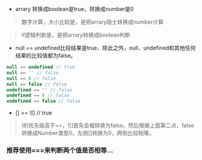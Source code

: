 + arrary 转换成boolean是true，转换成number是0

> 数字计算，大小比较是，是把arrary隐士转换成number计算

> if逻辑判断是，是把arrary转换成boolean判断

+ null == undefined比较结果是true，除此之外，null、undefined和其他任何结果的比较值都为false。
```js
null == undefined // true
null == '' // false
null == 0 // false
null == false // false
undefined == '' // false
undefined == 0 // false
undefined == false // false
```
+ [] == ![] // true
> !的优先级高于==，![]首先会被转换为false，然后根据上面第二点，false转换成Number类型0，左侧[]转换为0，两侧比较相等。

### 推荐使用===来判断两个值是否相等...
